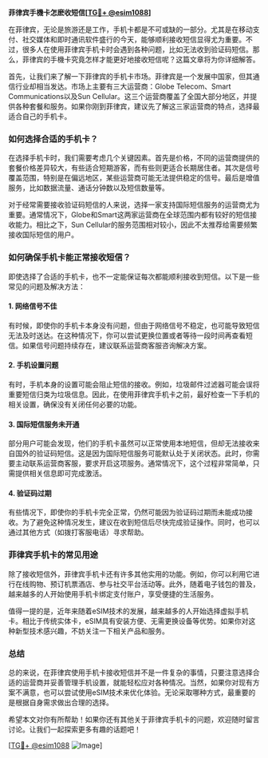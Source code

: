 **菲律宾手機卡怎麽收短信[[TG💪+ @esim1088](https://t.me/s/esim1088)]**

在菲律宾，无论是旅游还是工作，手机卡都是不可或缺的一部分。尤其是在移动支付、社交媒体和即时通讯软件盛行的今天，能够顺利接收短信显得尤为重要。不过，很多人在使用菲律宾手机卡时会遇到各种问题，比如无法收到验证码短信。那么，菲律宾的手機卡究竟怎样才能更好地接收短信呢？这篇文章将为你详细解答。

首先，让我们来了解一下菲律宾的手机卡市场。菲律宾是一个发展中国家，但其通信行业却相当发达。市场上主要有三大运营商：Globe Telecom、Smart Communications以及Sun Cellular。这三个运营商覆盖了全国大部分地区，并提供各种套餐和服务。如果你刚到菲律宾，建议先了解这三家运营商的特点，选择最适合自己的手机卡。

### **如何选择合适的手机卡？**

在选择手机卡时，我们需要考虑几个关键因素。首先是价格，不同的运营商提供的套餐价格差异较大，有些适合短期游客，而有些则更适合长期居住者。其次是信号覆盖范围，特别是在偏远地区，某些运营商可能无法提供稳定的信号。最后是增值服务，比如数据流量、通话分钟数以及短信数量等。

对于经常需要接收验证码短信的人来说，选择一家支持国际短信服务的运营商尤为重要。通常情况下，Globe和Smart这两家运营商在全球范围内都有较好的短信接收能力。相比之下，Sun Cellular的服务范围相对较小，因此不太推荐给需要频繁接收国际短信的用户。

### **如何确保手机卡能正常接收短信？**

即使选择了合适的手机卡，也不一定能保证每次都能顺利接收到短信。以下是一些常见的问题及解决方法：

#### **1. 网络信号不佳**
有时候，即使你的手机卡本身没有问题，但由于网络信号不稳定，也可能导致短信无法及时送达。在这种情况下，你可以尝试更换位置或者等待一段时间再查看短信。如果信号问题持续存在，建议联系运营商客服咨询解决方案。

#### **2. 手机设置问题**
有时，手机本身的设置可能会阻止短信的接收。例如，垃圾邮件过滤器可能会误将重要短信归类为垃圾信息。因此，在使用菲律宾手机卡之前，最好检查一下手机的相关设置，确保没有关闭任何必要的功能。

#### **3. 国际短信服务未开通**
部分用户可能会发现，他们的手机卡虽然可以正常使用本地短信，但却无法接收来自国外的验证码短信。这是因为国际短信服务可能默认处于关闭状态。此时，你需要主动联系运营商客服，要求开启这项服务。通常情况下，这个过程非常简单，只需提供相关信息即可完成激活。

#### **4. 验证码过期**
有些情况下，即使你的手机卡完全正常，仍然可能因为验证码过期而未能成功接收。为了避免这种情况发生，建议在收到短信后尽快完成验证操作。同时，也可以通过其他方式（如拨打客服电话）寻求帮助。

### **菲律宾手机卡的常见用途**

除了接收短信外，菲律宾手机卡还有许多其他实用的功能。例如，你可以利用它进行在线购物、预订机票酒店、参与社交平台活动等。此外，随着电子钱包的普及，越来越多的人开始使用手机卡绑定支付账户，享受便捷的生活服务。

值得一提的是，近年来随着eSIM技术的发展，越来越多的人开始选择虚拟手机卡。相比于传统实体卡，eSIM具有安装方便、无需更换设备等优势。如果你对这种新型技术感兴趣，不妨关注一下相关产品和服务。

### **总结**

总的来说，在菲律宾使用手机卡接收短信并不是一件复杂的事情，只要注意选择合适的运营商并妥善管理手机设置，就能轻松应对各种情况。当然，如果你对现有方案不满意，也可以尝试使用eSIM技术来优化体验。无论采取哪种方式，最重要的是根据自身需求做出合理的选择。

希望本文对你有所帮助！如果你还有其他关于菲律宾手机卡的问题，欢迎随时留言讨论。让我们一起探索更多有趣的话题吧！

[[TG💪+ @esim1088](https://t.me/s/esim1088) ![Image](https://i.postimg.cc/4NQfJmqS/Snipaste-2025-05-13-00-14-12.png)]